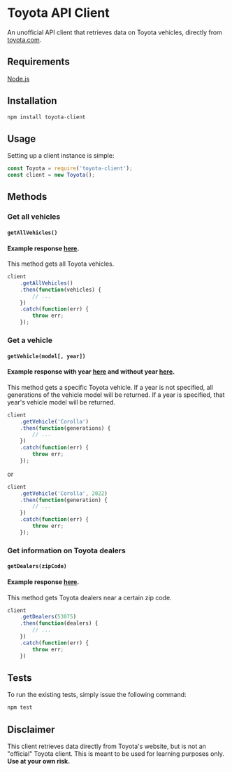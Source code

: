 # Toyota API Client

An unofficial API client that retrieves data on Toyota vehicles, directly from [toyota.com](https://toyota.com).

## Requirements
[Node.js](https://nodejs.org/en/)

## Installation
```javascript
npm install toyota-client
```

## Usage
Setting up a client instance is simple:
```javascript
const Toyota = require('toyota-client');
const client = new Toyota();
```

## Methods

### Get all vehicles
#### `getAllVehicles()`
#### Example response [here](https://github.com/camrymps/toyota-client/blob/master/examples/responses/getAllVehicles.json).
This method gets all Toyota vehicles.
```javascript
client
    .getAllVehicles()
    .then(function(vehicles) {
        // ...
    })
    .catch(function(err) {
        throw err;
    });
```

### Get a vehicle
#### `getVehicle(model[, year])`
#### Example response with year [here](https://github.com/camrymps/toyota-client/blob/master/examples/responses/getVehicle_with_year.json) and without year [here](https://github.com/camrymps/toyota-client/blob/master/examples/responses/getVehicle_without_year.json).
This method gets a specific Toyota vehicle. If a year is not specified, all generations of the vehicle model will be returned. If a year is specified, that year's vehicle model will be returned.
```javascript
client
    .getVehicle('Corolla')
    .then(function(generations) {
        // ...
    })
    .catch(function(err) {
        throw err;
    });
```
or 
```javascript
client
    .getVehicle('Corolla', 2022)
    .then(function(generation) {
        // ...
    })
    .catch(function(err) {
        throw err;
    });
```

### Get information on Toyota dealers
#### `getDealers(zipCode)`
#### Example response [here](https://github.com/camrymps/toyota-client/blob/master/examples/responses/getDealers.json).
This method gets Toyota dealers near a certain zip code.
```javascript
client
    .getDealers(53075)
    .then(function(dealers) {
        // ...
    })
    .catch(function(err) {
        throw err;
    })
```

## Tests
To run the existing tests, simply issue the following command:
```javascript
npm test
```

## Disclaimer
This client retrieves data directly from Toyota's website, but is not an "official" Toyota client. This is meant to be used for learning purposes only. **Use at your own risk.**
